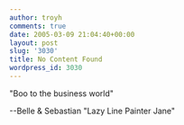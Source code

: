 ```yaml
---
author: troyh
comments: true
date: 2005-03-09 21:04:40+00:00
layout: post
slug: '3030'
title: No Content Found
wordpress_id: 3030
---
```


"Boo to the business world"

--Belle & Sebastian "Lazy Line Painter Jane"
